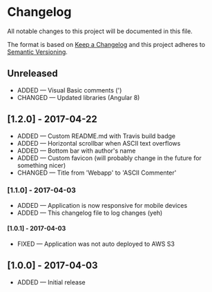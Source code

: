 # Changelog
All notable changes to this project will be documented in this file.

The format is based on [Keep a Changelog](http://keepachangelog.com/en/1.0.0/)
and this project adheres to [Semantic Versioning](http://semver.org/spec/v2.0.0.html).

## Unreleased
 * ADDED — Visual Basic comments (')
 * CHANGED — Updated libraries (Angular 8) 

## [1.2.0] - 2017-04-22
 * ADDED — Custom README.md with Travis build badge
 * ADDED — Horizontal scrollbar when ASCII text overflows
 * ADDED — Bottom bar with author's name
 * ADDED — Custom favicon (will probably change in the future for something nicer)
 * CHANGED — Title from 'Webapp' to 'ASCII Commenter'

### [1.1.0] - 2017-04-03
 * ADDED — Application is now responsive for mobile devices
 * ADDED — This changelog file to log changes (yeh)

#### [1.0.1] - 2017-04-03
 * FIXED — Application was not auto deployed to AWS S3

## [1.0.0] - 2017-04-03
 * ADDED — Initial release
 

 
 
